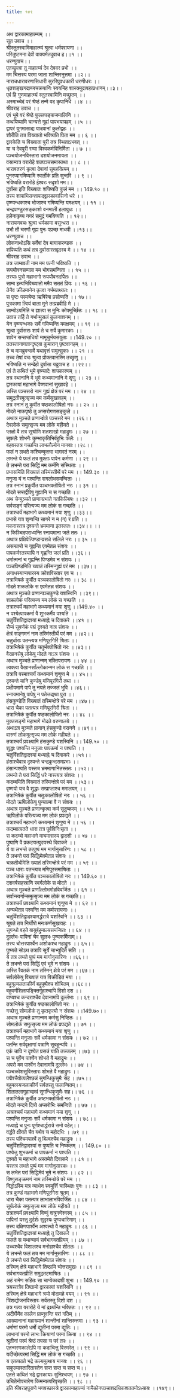 ```yaml
---
title: १४९

---
```

अथ द्वारकामाहात्म्यम् ।।  
सूत उवाच ।।  
श्रीस्तुतस्वामिमाहात्म्यं श्रुत्वा धर्मपरायणा ।।  
परितुष्टमना देवी वाक्यमेतदुवाच ह।।१ ।।  
धरण्युवाच।।  
एतच्छ्रुत्वा तु माहात्म्यं देव देववर प्रभो ।।  
मम चित्तस्य परमा जाता शान्तिरनुत्तमा ।।२।।  
नाराचधारावरणासिधारी सुररिपुवधकारी धरणीधरः ।।  
धृतशङ्खगदाब्जचक्रपाणिः स्वयमिह शास्त्रमुदावहत्प्रधानम्।।३।।  
एवं हि गुणमाहात्म्यं स्तुतस्वामिनि मच्छ्रुतम् ।।  
अस्माच्चेदं परं श्रेष्ठं तन्मे वद कृपानिधे ।।४ ।।  
श्रीवराह उवाच ।।  
एवं भूमे वरं श्रेष्ठे फुल्लपङ्कजमालिनि ।।  
कथयिष्यामि चान्यत्ते गुह्यं पापभयापहम् ।।५ ।।  
द्वापरं युगमासाद्य यादवानां कुलोद्वहः ।।  
शौरीति तत्र विख्यातो भविष्यति पिता मम ।। ६ ।।  
द्वारकेति च विख्याता पुरी तत्र स्थिताऽभवत् ।।  
या च देवपुरी रम्या विश्वकर्मविनिर्मिता ।। ७ ।।  
पञ्चयोजनविस्तारा दशयोजनमायता ।।  
वसाम्यत्र वरारोहे शतपञ्चसमास्तथा ।। ८ ।।  
भारावतरणं कृत्वा देवानां सुमहत्प्रियम् ।।  
पुनरप्यागमिष्यामि स्वर्लोकं प्रति सुन्दरि ।। ९ ।।  
भविष्यति वरारोहे ईश्वरः सदृशो मम।।  
दुर्वासा इति विख्यातः शपिष्यति कुलं मम ।। 149.१० ।।  
तस्य शापाभिसन्तापाद्द्वारकावासिनो धरे ।।  
वृष्ण्यन्धकाश्च भोजाश्च गमिष्यन्ति यमक्षयम् ।। ११ ।।  
चन्द्रपाण्डुरसङ्काशो वनमाली हलायुधः ।।  
हलेनाकृष्य नगरं समुद्रं गमयिष्यति ।। १२।।  
नारायणवचः श्रुत्वा धर्मकामा वसुन्धरा ।।  
उभौ तौ चरणौ गृह्य पुनः पप्रच्छ माधवी ।।१३।।  
धरण्युवाच ।।  
लोकनाथोऽसि सर्वेषां देव मायाकरण्डक ।।  
शपिष्यति कथं तत्र दुर्वासास्तद्वदस्व मे ।। १४ ।।  
श्रीवराह उवाच ।।  
तत्र जाम्बवती नाम मम पत्नी भविष्यति ।।  
रूपयौवनसम्पन्ना मम भोगसमन्विता ।। १५ ।।  
तस्याः पुत्रो महाभागो रूपयौवनदर्पितः ।।  
साम्ब इत्यभिविख्यातो ममैव सततं प्रियः ।। १६ ।।  
तेनैव क्रीडमानेन कृत्वा गर्भमतथ्यतः ।।  
स पृष्टः परमश्रेष्ठ ऋषिरेषा प्रसोष्यति ।। १७।।  
पुत्रकामा त्वियं बाला मुने तत्प्रब्रवीहि मे ।।  
साम्बोऽयमिति च ज्ञात्वा स मुनिः कोपमूर्च्छितः ।। १८ ।।  
उवाच तर्हि ते गर्भान्मुसलं कुलनाशनम् ।।  
येन वृष्ण्यन्धकाः सर्वे गमिष्यन्ति यमक्षयम् ।। १९ ।।  
श्रुत्वा दुर्वाससः शापं ते च सर्वे कुमारकाः ।।  
शापेन सन्तप्तधियो मामूचुर्भयसंयुताः ।।149.२० ।।  
ततस्तानागतान्दृष्ट्वा कुमारान् पृष्टवानहम् ।।  
ते च मामब्रुवन्सर्वे यथावृत्तं समुत्सुकाः ।। २१ ।।  
तच्च तेषां वचः श्रुत्वा प्रोक्तवानस्मि तच्छृणु ।।  
भविष्यति न सन्देहो दुर्वासा यदुवाच ह ।।२२।।  
एवं ते कथितं भूमे वृष्ण्यादेः शापकारणम् ।।  
तत्र स्थानानि मे भूमे कथ्यमानानि मे शृणु ।। २३ ।।  
द्वारकायां महाभागे वैष्णवानां सुखावहे ।।  
अस्ति पञ्चसरो नाम गुह्यं क्षेत्रं परं मम ।। २४ ।।  
समुद्रतीरमुत्सृज्य मम कर्मसुखावहम् ।।  
तत्र स्नानं तु कुर्वीत षष्ठकालोषितो नरः ।। २५ ।।  
मोदते नाकपृष्ठे तु अप्सरोगणसङ्कुले ।।  
अथात्र मुञ्चते प्राणान्क्षेत्रे पञ्चसरे मम ।।२६।।  
देवलोकं समुत्सृज्य मम लोके महीयते ।।  
प्लक्षो वै तत्र सुश्रोणि शतशाखो महाद्रुमः ।। २७ ।।  
सुफलैः शोभनैः कुम्भाकृतिभिर्बहुभिः फलैः ।।  
बहवस्तत्र गच्छन्ति लाभलौल्येन मानवाः।।२८।।  
फलं न लभते कश्चिन्मुक्त्वा भागवतं नरम् ।।  
लभन्ते ये फलं तत्र मुक्ताः पापेन कर्मणा ।। २९ ।।  
ते लभन्ते परां सिद्धिं मम कर्मणि संस्थिताः ।।  
प्रभासमिति विख्यातं तस्मिंस्तीर्थे परे मम ।। 149.३० ।।  
मनुजा यं न पश्यन्ति रागलोभसमन्विताः ।।  
तत्र स्नानं प्रकुर्वीत पञ्चभक्तोषितो नरः ।। ३१ ।।  
मोदते सप्तद्वीपेषु गुह्यानि च स गच्छति ।।  
अथ चेन्मुञ्चते प्राणान्प्रभाते गतकिल्बिषः ।।३२ ।।  
सर्वसङ्गं परित्यज्य मम लोकं स गच्छति ।।  
तत्राश्चर्यं महाभागे कथ्यमानं मया शृणु ।।३३।।  
प्रभासे यत्र शृण्वन्ति सागरे न म (ग) रं प्रति ।।  
मकरास्तत्र दृश्यन्ते भ्रममाणा इतस्ततः ।।३४।। ।।  
न किञ्चिदपराध्यन्ति स्नायमाना जले ततः ।।  
अथात्र प्रक्षिपेत्पिण्डान्प्रसन्ने सलिले नरः ।। ३५ ।।  
असम्प्राप्ते च गृह्णन्ति एवमेतन्न संशयः ।।  
पापकर्मरतस्यापि न गृह्णन्ति जलं प्रति ।।३६।।  
धर्मात्मनां च गृह्णन्ति पिण्डमेव न संशयः ।।  
पञ्चपिण्डमिति ख्यातं तस्मिन्गुह्यं परं मम ।।३७।।  
अगाधस्याप्यपारस्य क्रोशविस्तार एव च ।।  
तत्राभिषकं कुर्वीत पञ्चकालोषितो नरः ।। ३८ ।।  
मोदते शक्रलोके स एवमेतन्न संशयः ।।  
अथात्र मुञ्चते प्राणान्पञ्चकुण्डे यशस्विनि ।।३९।।  
शक्रलोकं परित्यज्य मम लोकं स गच्छति ।।  
तत्राश्चर्यं महाभागे कथ्यमानं मया शृणु ।।149.४० ।।  
न पश्येत्पापकर्मा वै शुभकर्मैव पश्यति ।।  
चतुर्विंशतिद्वादश्यां मध्याह्ने च दिवाकरे ।।४१ ।।  
रौप्यं सुवर्णकं पद्मं दृश्यते नात्र संशयः ।।  
क्षेत्रं सङ्गमनं नाम तस्मिंस्तीर्थे परं मम ।।४२।।  
चतुर्धाराः पतन्त्यत्र मणिपूरगिरिं श्रिताः ।।  
तत्राभिषेकं कुर्वीत चतुर्भक्तोषितो नरः ।।४३।।  
वैखानसेषु लोकेषु मोदते नाऽत्र संशयः ।।  
अथात्र मुञ्चते प्राणान्मम् भक्तिपरायणः ।। ४४ ।।  
त्यक्त्वा वैखानसाँल्लोकान्मम लोकं स गच्छति ।।  
तत्रापि परमाश्चर्यं कथ्यमानं शृणुष्व मे ।। ४५।।  
दृश्यन्ते यानि कुण्डेषु मणिपूरगिरौ तथा ।।  
प्रक्षीयमाणे पापे तु नयते तज्जलं भुवि ।।४६।।  
स्नायमानेषु पापेषु न पतेत्तद्यथा पुरा ।।  
हंसकुण्डेति विख्यातं तस्मिन्क्षेत्रे परे मम ।।४७।।  
धारा चैका पतत्यत्र मणिपूरगिरौ श्रिता ।।  
तत्राभिषेकं कुर्वीत षष्ठकालोषितो नरः ।। ४८ ।।  
मुक्तसङ्गो महाभागे मोदते वरुणालये ।।  
अथाऽत्र मुञ्चते प्राणान् हंसकुण्डे वरानने ।।४९।।  
वारुणं लोकमुत्सृज्य मम लोके महीयते ।।  
तत्राश्चर्यं प्रवक्ष्यामि हंसकुण्डे यशस्विनि ।। 149.५० ।।  
शुद्धाः पश्यन्ति मनुजाः पापकर्मा न पश्यति ।।  
चतुर्विंशतिद्वादश्यां मध्याह्ने च दिवाकरे ।।५१।।  
हंसाश्चैवात्र दृश्यन्ते चन्द्रकुन्दसमप्रभाः ।।  
हंसान्पश्यति यस्तत्र भ्रममाणानितस्ततः ।।५२।।  
लभन्ते ते परां सिद्धिं धरे नास्त्यत्र संशयः ।।  
कदम्बमिति विख्यातं तस्मिन्क्षेत्रे परं मम ।।५३।।  
वृष्णयो यत्र वै शुद्धाः सम्प्राप्ताश्च ममालयम् ।।  
तत्राभिषेकं कुर्वीत चतुःकालोषितो नरः ।। ५६ ।।  
मोदते ऋषिलोकेषु पुण्यात्मा वै न संशयः ।।  
अथात्र मुञ्चते प्राणान्कृत्वा कर्म सुदुष्करम् ।। ५५ ।।  
ऋषिलोकं परित्यज्य मम लोकं प्रपद्यते ।।  
तत्राश्चर्यं महाभागे कथ्यमानं शृणुष्व मे ।। ५६ ।।  
कदम्बात्पतते धारा तत्र पूर्वविनिःसृता ।।  
स कदम्बो महाभागे माघमासस्य द्वादशी ।। ५७ ।।  
पुष्पाणि वै प्रकटयत्युदयस्थे दिवाकरे ।।  
ये वा लभन्ते तत्पुष्पं मम मार्गानुसारिणः ।। ५८ ।।  
ते लभन्ते परां सिद्धिमेवमेतन्न संशयः ।।  
चक्रतीर्थमिति ख्यातं तस्मिन्क्षेत्रे परं मम ।। ५९ ।।  
पञ्च धाराः पतन्त्यत्र मणिपूरसमाश्रिताः ।।  
तत्राभिषेकं कुर्वीत पञ्चकालोषितो नरः ।। 149.६० ।।  
दशवर्षसहस्राणि स्वर्गलोके स मोदते ।।  
अथात्र मुञ्चते प्राणाँल्लोभमोहविवर्जितः ।। ६१ ।।  
सर्वान्स्वर्गान्समुत्सृज्य मम लोकं स गच्छति।।  
तत्राश्चर्यं प्रवक्ष्यामि कथ्यमानं शृणुष्व मे ।। ६२ ।।  
अन्यथैतन्न पश्यन्ति मम कर्मपरायणाः ।।  
चतुर्विंशतिद्वादश्यामर्द्धरात्रे यशस्विनि ।। ६३ ।।  
श्रूयते तत्र निर्घोषो मनःकर्णसुखावहः ।।  
सुगन्धो वहते वायुर्बहुमाल्यसमन्वितः ।। ६४ ।।  
दुर्ल्लभः पापिनां चैव सुलभः पुण्यकर्मिणाम्।।  
तस्य चोत्तरपार्श्वेन अशोकश्च महाद्रुमः ।। ६५।।  
पुष्प्यते सोऽथ तत्रापि सूर्ये चाभ्युदिते सति ।।  
ये तत्र लभते पुष्पं मम मार्गानुसारिणः ।।६६।।  
ते लभन्ते परां सिद्धिं एवं भूमे न संशयः ।।  
अस्ति रैवतकं नाम तस्मिन् क्षेत्रे परं मम ।।६७।।  
सर्वलोकेषु विख्यातं यत्र विक्रीडितं मया ।।  
बहुगुल्मलताकीर्णं बहुपुष्पैश्च शोभितम् ।।६८।।  
बहुवर्णशिलापङ्क्तिर्गुहाश्चापि दिशो दश ।।  
वाप्यश्च कन्दराश्चैव देवानामपि दुर्ल्लभाः ।। ६९ ।।  
तत्राभिषेकं कुर्वीत षष्ठकालोषितो नरः ।।  
गच्छेत्तु सोमलोकं तु कृतकृत्यो न संशयः ।।149.७०।।  
अथात्र मुञ्चते प्राणान्मम कर्मसु निष्ठितः ।।  
सोमलोकं समुत्सृज्य मम लोकं प्रपद्यते ।। ७१ ।।  
तत्राश्चर्यं महाभागे कथ्यमानं मया शृणु ।।  
पश्यन्ति मनुजाः सर्वे धर्मकामा न संशयः ।। ७२ ।।  
पतन्ति सर्ववृक्षाणां पत्राणि सुबहून्यपि ।।  
एकं चापि न दृश्येत प्रसन्नं याति तज्जलम् ।।७३ ।।  
स च पूर्वेण पार्श्वेन शोभते वै महाद्रुमः ।।  
अपरो मम पार्श्वेन देवानामपि दुर्ल्लभः ।। ७४ ।।  
पञ्चक्रोशसुविस्तारः शोभते वै महाद्रुमः ।।  
पद्मैश्चैवोत्पलैश्छन्नं सुगन्धिकुसुमैः सह ।।७५।।  
बहुमत्स्यजलाकीर्णं सर्वतस्तु फलान्वितम्।।  
शिलातलागुहाच्छन्नं सुगन्धिकुसुमैः सह।। ७६ ।।  
तत्राभिषेकं कुर्वीत अष्टभक्तोषितो नरः ।।  
मोदते नन्दने दिव्ये अप्सरोभिः समन्विते ।। ७७ ।।  
अत्राश्चर्यं महाभागे कथ्यमानं मया शृणु ।।  
पश्यन्ति मनुजाः सर्वे धर्मकामा न संशयः ।। ७८।।  
मध्याह्ने च पुनः पूर्णश्चार्द्धरात्रे समो वहेत्।।  
वर्द्धते क्षीयते चैव यथैव च महोदधिः ।।७९ ।।  
तस्य पश्चिमपार्श्वे तु बिल्वश्चैव महाद्रुमः ।।  
चतुर्विंशतिद्वादश्यां स पुष्यति च निष्कलम् ।। 149.८० ।।  
पश्येत्तु शुभकर्मा च पापकर्मा न पश्यति ।।  
दृश्यते च महाभागे अस्तमेते दिवाकरे ।। ८१ ।।  
यस्तत्र लभते पुष्पं मम मार्गानुसारकः ।।  
स लभेत परां सिद्धिमेवं भूमे न संशयः ।। ८२ ।।  
विष्णुसङ्क्रमणं नाम तस्मिन्क्षेत्रे परे मम ।।  
विद्धोऽस्मि यत्र व्याधेन स्वमूर्त्तिं चास्थितः पुनः ।। ८३ ।।  
तत्र कुण्डं महाभागे मणिपूरगिरा श्रुतम् ।।  
धारा चैका पतत्यत्र लाभालाभविवर्जितः ।। ८४ ।।  
सूर्यलोकं समुत्सृज्य मम लोके महीयते ।।  
तत्राश्चर्यं प्रवक्ष्यामि विष्णुं शत्रुगणेश्वरम् ।। ८५ ।।  
पापिनां यस्तु दुर्दर्शः सुदृश्यः पुण्यचारिणाम् ।।  
तस्य दक्षिणपार्श्वेन अश्वत्थो वै महाद्रुमः ।। ८६ ।।  
चतुर्विंशतिद्वादश्यां मध्याह्ने तु दिवाकरे ।।  
फलते स यथान्यायं सर्वभागवतप्रियम् ।। ८७ ।।  
उच्चश्चैव विशालश्च मनोज्ञश्चैव शीतलः ।।  
ये लभन्ते फलं तत्र मम मार्गानुसारिणः ।। ८८ ।।  
ते लभन्ते परां सिद्धिमेवमेतन्न संशयः ।।  
तस्मिन् क्षेत्रे महाभागे तिष्ठामि चोत्तरामुखः ।। ८९ ।।  
सर्वभागवतप्रीतिं समुद्रतटमाश्रितः ।।  
अहं रामेण सहितः सा चाप्येकादशी शुभा ।। 149.९० ।।  
त्रयस्तत्रैव तिष्ठामो द्वारकायां यशस्विनि ।।  
तस्मिन् क्षेत्रे महाभागे त्रयो मोदामहे वयम् ।। ९१ ।।  
त्रिंशद्योजनविस्तारः सर्वतस्तु दिशो दश ।।  
तत्र गत्वा वरारोहे ये मां द्रक्ष्यन्ति भक्तितः ।। ९२ ।।  
अदीर्घेणैव कालेन प्राप्नुवन्ति परां गतिम् ।।  
आख्यानानां महाख्यानं शान्तीनां शान्तिरुत्तमा ।। ९३ ।।  
धर्माणां परमो धर्मो द्युतीनां परमा द्युतिः ।।  
लाभानां परमो लाभः क्रियाणां परमा क्रिया ।। ९४ ।।  
श्रुतीनां परमं श्रेष्ठं तपसा च परं तपः ।।  
एतन्मरणकालेऽपि मा कदाचित्तु विस्मरेत् ।। ९९ ।।  
यदीच्छेत्परमां सिद्धिं मम लोकं स गच्छति ।।  
य एतत्पठते भद्रे कल्यमुत्थाय मानवः ।। ९६ ।।  
सकुल्यास्तारितास्तेन सप्त सप्त च सप्त च।।  
एतत्ते कथितं भद्रे द्वारकायाः सुनिश्चयम् ।। ९७ ।।  
उचितेनोपचारेण किमन्यत्परिपृच्छति ।। ९८ ।।  
इति श्रीवराहपुराणे भगवच्छास्त्रे द्वारकामाहात्म्यं नामैकोनपञ्चाशदधिकशततमोऽध्यायः ।।१४९।।